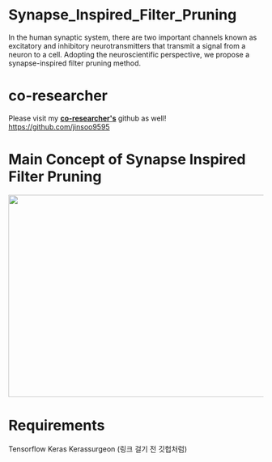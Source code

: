 # Synapse_Inspired_Filter_Pruning
In the human synaptic system, there are two important channels known as excitatory and inhibitory neurotransmitters that transmit a signal from a neuron to a cell. Adopting the neuroscientific perspective, we propose a synapse-inspired filter pruning method.

# co-researcher
Please visit my [**co-researcher's**](https://github.com/jinsoo9595) github as well!  
https://github.com/jinsoo9595

# Main Concept of Synapse Inspired Filter Pruning
<img src = "https://user-images.githubusercontent.com/78515689/160985221-550ed1a6-1935-4268-bde6-d9225956790a.JPG" width="700px" height="400px">

# Requirements
Tensorflow
Keras
Kerassurgeon (링크 걸기 전 깃헙처럼)
